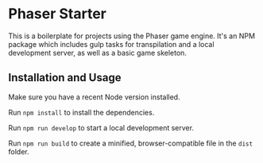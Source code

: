 Phaser Starter
==============

This is a boilerplate for projects using the Phaser game engine. It's an NPM package which includes gulp tasks for transpilation and a local development server, as well as a basic game skeleton.

Installation and Usage
----------------------
Make sure you have a recent Node version installed.

Run `npm install` to install the dependencies.

Run `npm run develop` to start a local development server.

Run `npm run build` to create a minified, browser-compatible file in the `dist` folder.

